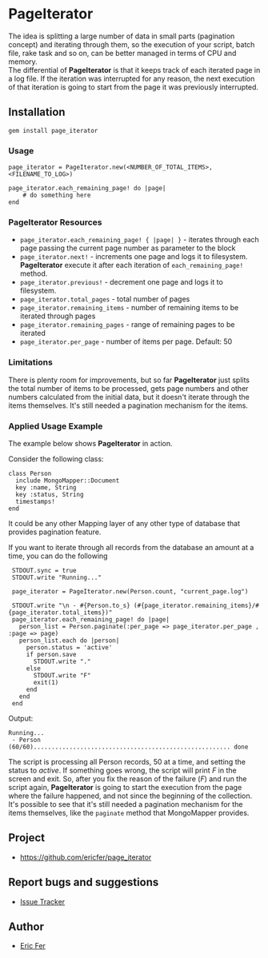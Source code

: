 # PageIterator

The idea is splitting a large number of data in small parts (pagination concept) and iterating through them, so the execution of your script, batch file, rake task and so on, can be better managed in terms of CPU and memory.  
The differential of **PageIterator** is that it keeps track of each iterated page in a log file. If the iteration was interrupted for any reason, the next execution of that iteration is going to start from the page it was previously interrupted.

## Installation

    gem install page_iterator

### Usage
    page_iterator = PageIterator.new(<NUMBER_OF_TOTAL_ITEMS>, <FILENAME_TO_LOG>)

    page_iterator.each_remaining_page! do |page|
        # do something here
    end

### PageIterator Resources
* `page_iterator.each_remaining_page! { |page| }` - iterates through each page passing the current page number as parameter to the block
* `page_iterator.next!` - increments one page and logs it to filesystem. **PageIterator** execute it after each iteration of `each_remaining_page!` method.
* `page_iterator.previous!` - decrement one page and logs it to filesystem.
* `page_iterator.total_pages` - total number of pages
* `page_iterator.remaining_items` - number of remaining items to be iterated through pages
* `page_iterator.remaining_pages` - range of remaining pages to be iterated
* `page_iterator.per_page` - number of items per page. Default: 50


### Limitations
There is plenty room for improvements, but so far **PageIterator** just splits the total number of items to be processed, gets page numbers and other numbers calculated from the initial data, but it doesn't iterate through the items themselves. It's still needed a pagination mechanism for the items.


### Applied Usage Example
The example below shows **PageIterator** in action.

Consider the following class:

    class Person
      include MongoMapper::Document
      key :name, String
      key :status, String
      timestamps!
    end

It could be any other Mapping layer of any other type of database that provides pagination feature.

If you want to iterate through all records from the database an amount at a time, you can do the following

     STDOUT.sync = true
     STDOUT.write "Running..."
 
     page_iterator = PageIterator.new(Person.count, "current_page.log")

     STDOUT.write "\n - #{Person.to_s} (#{page_iterator.remaining_items}/#{page_iterator.total_items})"
     page_iterator.each_remaining_page! do |page|
       person_list = Person.paginate(:per_page => page_iterator.per_page , :page => page)
       person_list.each do |person| 
         person.status = 'active'
         if person.save
           STDOUT.write "."
         else
           STDOUT.write "F"
           exit(1)
         end
       end  
     end

Output:

    Running...
     - Person (60/60)....................................................... done

The script is processing all Person records, 50 at a time, and setting the status to *active*. If something goes wrong, the script will print *F* in the screen and exit. So, after you fix the reason of the failure (*F*) and run the script again, **PageIterator** is going to start the execution from the page where the failure happened, and not since the beginning of the collection.  
It's possible to see that it's still needed a pagination mechanism for the items themselves, like the `paginate` method that MongoMapper provides.


## Project
* https://github.com/ericfer/page_iterator

## Report bugs and suggestions
* [Issue Tracker](https://github.com/ericfer/page_iterator/issues)

## Author
* [Eric Fer](https://github.com/ericfer)

